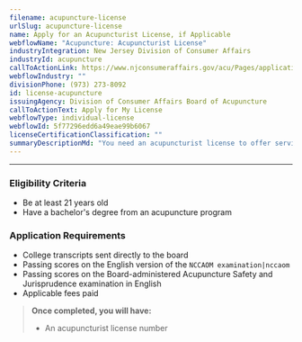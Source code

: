 ```yaml
---
filename: acupuncture-license
urlSlug: acupuncture-license
name: Apply for an Acupuncturist License, if Applicable
webflowName: "Acupuncture: Acupuncturist License"
industryIntegration: New Jersey Division of Consumer Affairs
industryId: acupuncture
callToActionLink: https://www.njconsumeraffairs.gov/acu/Pages/applications.aspx
webflowIndustry: ""
divisionPhone: (973) 273-8092
id: license-acupuncture
issuingAgency: Division of Consumer Affairs Board of Acupuncture
callToActionText: Apply for My License
webflowType: individual-license
webflowId: 5f77296edd6a49eae99b6067
licenseCertificationClassification: ""
summaryDescriptionMd: "You need an acupuncturist license to offer services as an acupuncturist."
---
```


---

### Eligibility Criteria

- Be at least 21 years old
- Have a bachelor's degree from an acupuncture program

### Application Requirements

- College transcripts sent directly to the board
- Passing scores on the English version of the `NCCAOM examination|nccaom`
- Passing scores on the Board-administered Acupuncture Safety and Jurisprudence examination in English
- Applicable fees paid

> **Once completed, you will have:**
>
> - An acupuncturist license number
